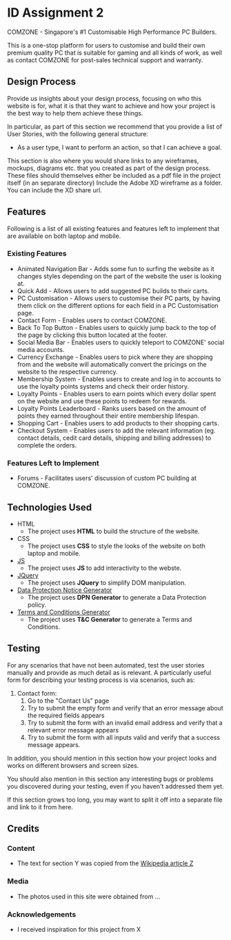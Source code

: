 # ID Assignment 2

COMZONE - Singapore's #1 Customisable High Performance PC Builders.

This is a one-stop platform for users to customise and build their own premium quality PC that is suitable for gaming and all kinds of work, as well as contact COMZONE for post-sales technical support and warranty.
 
## Design Process
 
Provide us insights about your design process, focusing on who this website is for, what it is that they want to achieve and how your project is the best way to help them achieve these things.

In particular, as part of this section we recommend that you provide a list of User Stories, with the following general structure:
- As a user type, I want to perform an action, so that I can achieve a goal.

This section is also where you would share links to any wireframes, mockups, diagrams etc. that you created as part of the design process. 
These files should themselves either be included as a pdf file in the project itself (in an separate directory)
Include the Adobe XD wireframe as a folder. You can include the XD share url. 

## Features
Following is a list of all existing features and features left to implement that are available on both laptop and mobile.

### Existing Features
- Animated Navigation Bar - Adds some fun to surfing the website as it changes styles depending on the part of the website the user is looking at.
- Quick Add - Allows users to add suggested PC builds to their carts.
- PC Customisation - Allows users to customise their PC parts, by having them click on the different options for each field in a PC Customisation page.
- Contact Form - Enables users to contact COMZONE.
- Back To Top Button - Enables users to quickly jump back to the top of the page by clicking this button located at the footer.
- Social Media Bar - Enables users to quickly teleport to COMZONE' social media accounts.
- Currency Exchange - Enables users to pick where they are shopping from and the website will automatically convert the pricings on the website to the respective currency.
- Membership System - Enables users to create and log in to accounts to use the loyalty points systems and check their order history.
- Loyalty Points - Enables users to earn points which every dollar spent on the website and use these points to redeem for rewards.
- Loyalty Points Leaderboard - Ranks users based on the amount of points they earned throughout their entire membership lifespan.
- Shopping Cart - Enables users to add products to their shopping carts. 
- Checkout System - Enables users to add the relevant information (eg. contact details, cedit card details, shipping and billing addresses) to complete the orders.

### Features Left to Implement
- Forums - Facilitates users' discussion of custom PC building at COMZONE.

## Technologies Used

- HTML
    - The project uses **HTML** to build the structure of the website.
- CSS
    - The project uses **CSS** to style the looks of the website on both laptop and mobile.
- [JS](https://www.javascript.com)
    - The project uses **JS** to add interactivity to the webste.
- [JQuery](https://jquery.com)
    - The project uses **JQuery** to simplify DOM manipulation.
- [Data Protection Notice Generator](https://apps.pdpc.gov.sg/dp-notice-generator)
    - The project uses **DPN Generator** to generate a Data Protection policy.
- [Terms and Conditions Generator](https://www.termsandconditionsgenerator.com/)
    - The project uses **T&C Generator** to generate a Terms and Conditions. 

## Testing

For any scenarios that have not been automated, test the user stories manually and provide as much detail as is relevant. A particularly useful form for describing your testing process is via scenarios, such as:

1. Contact form:
    1. Go to the "Contact Us" page
    2. Try to submit the empty form and verify that an error message about the required fields appears
    3. Try to submit the form with an invalid email address and verify that a relevant error message appears
    4. Try to submit the form with all inputs valid and verify that a success message appears.

In addition, you should mention in this section how your project looks and works on different browsers and screen sizes.

You should also mention in this section any interesting bugs or problems you discovered during your testing, even if you haven't addressed them yet.

If this section grows too long, you may want to split it off into a separate file and link to it from here.

## Credits

### Content
- The text for section Y was copied from the [Wikipedia article Z](https://en.wikipedia.org/wiki/Z)

### Media
- The photos used in this site were obtained from ...

### Acknowledgements

- I received inspiration for this project from X
